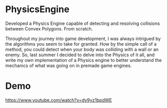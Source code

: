 # PhysicsEngine
Developed a Physics Engine capable of detecting and resolving collisions between Convex Polygons. From scratch.

Throughout my journey into game development, I was always intrigued by the algorithms you seem to take for granted. How by the simple call of a method, you could detect when your body was colliding with a wall or an enemy. 
So, last summer I decided to delve into the Physics of it all, and write my own implementation of a Physics engine to better understand the mechanics of what was going on in premade game engines.

# Demo
https://www.youtube.com/watch?v=dy9yz1bpdWE
